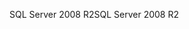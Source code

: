 <span data-ttu-id="eb724-101">SQL Server 2008 R2</span><span class="sxs-lookup"><span data-stu-id="eb724-101">SQL Server 2008 R2</span></span>